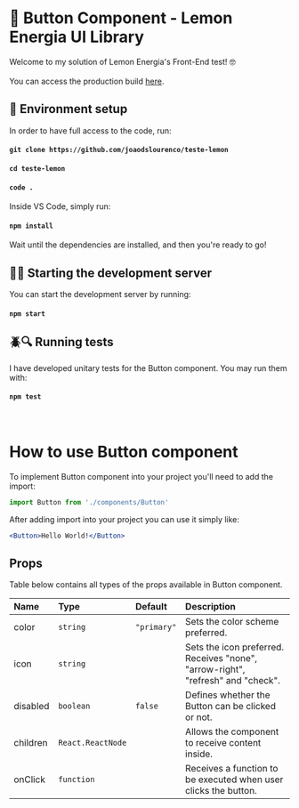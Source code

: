 # 🔲 Button Component - Lemon Energia UI Library

Welcome to my solution of Lemon Energia's Front-End test! 🤓
<br>
<br>
You can access the production build [here](https://teste-lemon-one.vercel.app/).

## 🔧 Environment setup

In order to have full access to the code, run:

#### `git clone https://github.com/joaodslourenco/teste-lemon`

#### `cd teste-lemon`

#### `code .`

Inside VS Code, simply run:

#### `npm install`

Wait until the dependencies are installed, and then you're ready to go!

## 👨‍💻 Starting the development server

You can start the development server by running:

#### `npm start`

## 🪲🔍 Running tests

I have developed unitary tests for the Button component. You may run them with:

#### `npm test`

<br>

# How to use Button component

To implement Button component into your project you'll need to add the import:

```jsx
import Button from './components/Button'
```

After adding import into your project you can use it simply like:

```jsx
<Button>Hello World!</Button>
```

## Props

Table below contains all types of the props available in Button component.

| Name     | Type              | Default     | Description                                                                     |
| :------- | :---------------- | :---------- | :------------------------------------------------------------------------------ |
| color    | `string`          | `"primary"` | Sets the color scheme preferred.                                                |
| icon     | `string`          |             | Sets the icon preferred. Receives "none", "arrow-right", "refresh" and "check". |
| disabled | `boolean`         | `false`     | Defines whether the Button can be clicked or not.                               |
| children | `React.ReactNode` |             | Allows the component to receive content inside.                                 |
| onClick  | `function`        |             | Receives a function to be executed when user clicks the button.                 |
